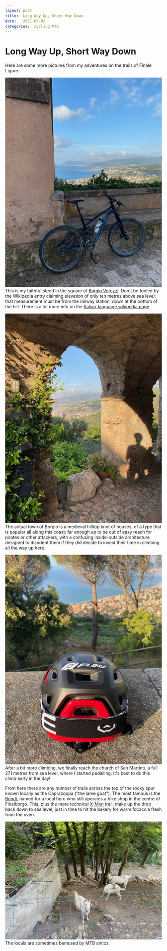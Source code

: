 ```yaml
---
layout: post
title:  Long Way Up, Short Way Down 
date:   2021-07-02 
categories:  cycling MTB 
---
```


# Long Way Up, Short Way Down


Here are some more pictures from my adventures on the trails of Finale Ligure.

![](/images/IMG_2165.jpeg)
This is my faithful steed in the square of [Borgio Verezzi](https://en.wikipedia.org/wiki/Borgio_Verezzi). Don't be fooled by the Wikipedia entry claiming elevation of only ten metres above sea level; that measurement must be from the railway station, down at the bottom of the hill. There is a lot more info on the [Italian-language wikipedia page](https://it.wikipedia.org/wiki/Borgio_Verezzi).

![](/images/IMG_2167.jpeg)
The actual town of Borgio is a medieval hilltop knot of houses, of a type that is popular all along this coast: far enough up to be out of easy reach for pirates or other attackers, with a confusing inside-outside architecture designed to disorient them if they did decide to invest their time in climbing all the way up here.

![](/images/IMG_2168.jpeg)
After a bit more climbing, we finally reach the church of San Martino, a full 271 metres from sea level, where I started pedalling. It's best to do this climb early in the day!

From here there are any number of trails across the top of the rocky spur known locally as the Caprazoppa ("the lame goat"). The most famous is the [Bondi](https://www.trailforks.com/trails/bondi/), named for a local hero who still operates a bike shop in the centre of Finalborgo. This, plus the more technical [X-Men](https://www.trailforks.com/trails/xmen-82618/) trail, make up the drop back down to sea level, just in time to hit the bakery for warm focaccia fresh from the oven.

![](/images/IMG_2163.jpeg)
The locals are sometimes bemused by MTB antics.

